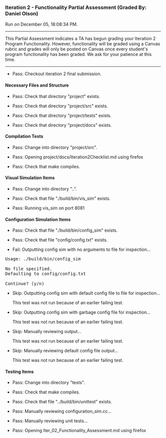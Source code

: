 ### Iteration 2 - Functionality Partial Assessment (Graded By: Daniel Olson)

Run on December 05, 18:08:34 PM.

<hr>

This Partial Assessment indicates a TA has begun grading your Iteration 2 Program Functionality. However, functionality will be graded using a Canvas rubric and grades will only be posted on Canvas once every student's program functionality has been graded. We ask for your patience at this time.

<hr>

+ Pass: Checkout iteration 2 final submission.




#### Necessary Files and Structure

+ Pass: Check that directory "project" exists.

+ Pass: Check that directory "project/src" exists.

+ Pass: Check that directory "project/tests" exists.

+ Pass: Check that directory "project/docs" exists.


#### Compilation Tests

+ Pass: Change into directory "project/src".

+ Pass: Opening project/docs/Iteration2Checklist.md using firefox

+ Pass: Check that make compiles.




#### Visual Simulation Items

+ Pass: Change into directory "..".

+ Pass: Check that file "./build/bin/vis_sim" exists.

+ Pass: Running vis_sim on port 8081


#### Configuration Simulation Items

+ Pass: Check that file "./build/bin/config_sim" exists.

+ Pass: Check that file "config/config.txt" exists.

+ Fail: Outputting config sim with no arguments to file for inspection...

<pre>
Usage: ./build/bin/config_sim <config_filename> <simulation_length>

No file specified.
Defaulting to config/config.txt

Continue? (y/n)
</pre>



+ Skip: Outputting config sim with default config file to file for inspection...

  This test was not run because of an earlier failing test.

+ Skip: Outputting config sim with garbage config file for inspection...

  This test was not run because of an earlier failing test.

+ Skip: Manually reviewing output...

  This test was not run because of an earlier failing test.

+ Skip: Manually reviewing default config file output...

  This test was not run because of an earlier failing test.


#### Testing Items

+ Pass: Change into directory "tests".

+ Pass: Check that make compiles.



+ Pass: Check that file "../build/bin/unittest" exists.

+ Pass: Manually reviewing configuration_sim.cc...

    

+ Pass: Manually reviewing unit tests...

    

+ Pass: Opening Iter_02_Functionality_Assessment.md using firefox

